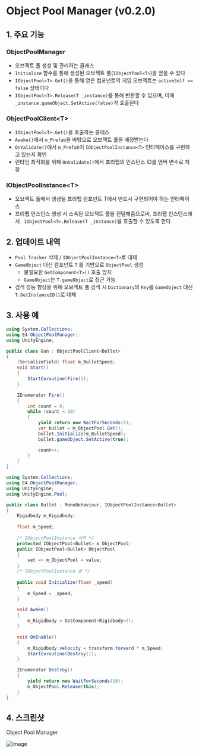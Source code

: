# Object Pool Manager (v0.2.0)

## 1. 주요 기능
### ObjectPoolManager
- 오브젝트 풀 생성 및 관리하는 클래스
- `Initialize` 함수를 통해 생성된 오브젝트 풀(`IObjectPool<T>`)을 얻을 수 있다
- `IObjectPool<T>.Get()`을 통해 얻은 컴포넌트의 게임 오브젝트는 `activeSelf == false` 상태이다
- `IObjectPool<T>.Release(T _instance)`를 통해 반환할 수 있으며, 이때 `_instance.gameObject.SetActive(false)`가 호출된다

### ObjectPoolClient\<T\>
- `IObjectPool<T>.Get()`을 호출하는 클래스
- `Awake()`에서 `m_Prefab`을 바탕으로 오브젝트 풀을 배정받는다
- `OnValidate()`에서 `m_Prefab`이 `IObjectPoolInstance<T>` 인터페이스를 구현하고 있는지 확인
- 런타임 최적화를 위해 `OnValidate()`에서 프리팹의 인스턴스 ID를 멤버 변수로 저장

### IObjectPoolInstance\<T\>
- 오브젝트 풀에서 생성될 프리팹 컴포넌트 T에서 반드시 구현되어야 하는 인터페이스
- 프리팹 인스턴스 생성 시 소속된 오브젝트 풀을 전달해줌으로써,
  프리팹 인스턴스에서 ` IObjectPool<T>.Release(T _instance)`을 호출할 수 있도록 한다

## 2. 업데이트 내역
- `Pool Tracker` 삭제 / `IObjectPoolInstance<T>`로 대체
- `GameObject` 대신 컴포넌트 `T` 를 기반으로 `ObjectPool` 생성
  - 불필요한 `GetComponent<T>()`  호출 방지
  - `GameObject`는 `T.gameObject`로 접근 가능
- 검색 성능 향상을 위해 오브젝트 풀 검색 시 `Dictionary`의 `Key`를 `GameObject` 대신 `T.GetInstanceID()`로 대체

## 3. 사용 예
```csharp
using System.Collections;
using E4.ObjectPoolManager;
using UnityEngine;

public class Gun : ObjectPoolClient<Bullet>
{
    [SerializeField] float m_BulletSpeed;
    void Start()
    {
        StartCoroutine(Fire());
    }

    IEnumerator Fire()
    {
        int count = 0;
        while (count < 10)
        {
            yield return new WaitForSeconds(1);
            var bullet = m_ObjectPool.Get();
            bullet.Initialize(m_BulletSpeed);
            bullet.gameObject.SetActive(true);

            count++;
        }
    }
}
```

```csharp
using System.Collections;
using E4.ObjectPoolManager;
using UnityEngine;
using UnityEngine.Pool;

public class Bullet : MonoBehaviour, IObjectPoolInstance<Bullet>
{
    Rigidbody m_Rigidbody;
    
    float m_Speed;
    
    /* IObjectPoolInstance 시작 */
    protected IObjectPool<Bullet> m_ObjectPool;
    public IObjectPool<Bullet> ObjectPool
    {
        set => m_ObjectPool = value;
    }
    /* IObjectPoolInstance 끝 */
    
    public void Initialize(float _speed)
    {
        m_Speed = _speed;
    }

    void Awake()
    {
        m_Rigidbody = GetComponent<Rigidbody>();
    }

    void OnEnable()
    {
        m_Rigidbody.velocity = transform.forward * m_Speed;
        StartCoroutine(Destroy());
    }

    IEnumerator Destroy()
    {
        yield return new WaitForSeconds(10);
        m_ObjectPool.Release(this);
    }
}
```

## 4. 스크린샷
Object Pool Manager

![image](https://github.com/Eu4ng/unity-object-pool-manager/assets/59055049/f15fe320-a0b9-45be-a9a7-57c15bd96ace)


